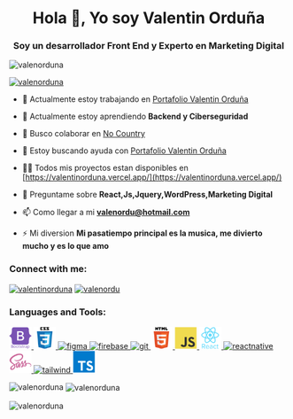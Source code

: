 <h1 align="center">Hola 👋, Yo soy Valentin Orduña</h1>
<h3 align="center">Soy un desarrollador Front End y Experto en Marketing Digital</h3>

<p align="left"> <img src="https://komarev.com/ghpvc/?username=valenorduna&label=Profile%20views&color=0e75b6&style=flat" alt="valenorduna" /> </p>

<p align="left"> <a href="https://github.com/ryo-ma/github-profile-trophy"><img src="https://github-profile-trophy.vercel.app/?username=valenorduna" alt="valenorduna" /></a> </p>

- 🔭 Actualmente estoy trabajando en [Portafolio Valentin Orduña](https://github.com/ValenOrduna/Portafolio-Personal)

- 🌱 Actualmente estoy aprendiendo **Backend y Ciberseguridad**

- 👯 Busco colaborar en [No Country](https://github.com/No-Country/C7-43reactNative)

- 🤝 Estoy buscando ayuda con [Portafolio Valentin Orduña](https://github.com/ValenOrduna/Portafolio-Personal)

- 👨‍💻 Todos mis proyectos estan disponibles en [https://valentinorduna.vercel.app/](https://valentinorduna.vercel.app/)

- 💬 Preguntame sobre **React,Js,Jquery,WordPress,Marketing Digital**

- 📫 Como llegar a mi **valenordu@hotmail.com**

- ⚡ Mi diversion **Mi pasatiempo principal es la musica, me divierto mucho y es lo que amo**

<h3 align="left">Connect with me:</h3>
<p align="left">
<a href="https://linkedin.com/in/valentinorduna" target="blank"><img align="center" src="https://raw.githubusercontent.com/rahuldkjain/github-profile-readme-generator/master/src/images/icons/Social/linked-in-alt.svg" alt="valentinorduna" height="30" width="40" /></a>
<a href="https://instagram.com/valenordu" target="blank"><img align="center" src="https://raw.githubusercontent.com/rahuldkjain/github-profile-readme-generator/master/src/images/icons/Social/instagram.svg" alt="valenordu" height="30" width="40" /></a>
</p>

<h3 align="left">Languages and Tools:</h3>
<p align="left"> <a href="https://getbootstrap.com" target="_blank" rel="noreferrer"> <img src="https://raw.githubusercontent.com/devicons/devicon/master/icons/bootstrap/bootstrap-plain-wordmark.svg" alt="bootstrap" width="40" height="40"/> </a> <a href="https://www.w3schools.com/css/" target="_blank" rel="noreferrer"> <img src="https://raw.githubusercontent.com/devicons/devicon/master/icons/css3/css3-original-wordmark.svg" alt="css3" width="40" height="40"/> </a> <a href="https://www.figma.com/" target="_blank" rel="noreferrer"> <img src="https://www.vectorlogo.zone/logos/figma/figma-icon.svg" alt="figma" width="40" height="40"/> </a> <a href="https://firebase.google.com/" target="_blank" rel="noreferrer"> <img src="https://www.vectorlogo.zone/logos/firebase/firebase-icon.svg" alt="firebase" width="40" height="40"/> </a> <a href="https://git-scm.com/" target="_blank" rel="noreferrer"> <img src="https://www.vectorlogo.zone/logos/git-scm/git-scm-icon.svg" alt="git" width="40" height="40"/> </a> <a href="https://www.w3.org/html/" target="_blank" rel="noreferrer"> <img src="https://raw.githubusercontent.com/devicons/devicon/master/icons/html5/html5-original-wordmark.svg" alt="html5" width="40" height="40"/> </a> <a href="https://developer.mozilla.org/en-US/docs/Web/JavaScript" target="_blank" rel="noreferrer"> <img src="https://raw.githubusercontent.com/devicons/devicon/master/icons/javascript/javascript-original.svg" alt="javascript" width="40" height="40"/> </a> <a href="https://reactjs.org/" target="_blank" rel="noreferrer"> <img src="https://raw.githubusercontent.com/devicons/devicon/master/icons/react/react-original-wordmark.svg" alt="react" width="40" height="40"/> </a> <a href="https://reactnative.dev/" target="_blank" rel="noreferrer"> <img src="https://reactnative.dev/img/header_logo.svg" alt="reactnative" width="40" height="40"/> </a> <a href="https://sass-lang.com" target="_blank" rel="noreferrer"> <img src="https://raw.githubusercontent.com/devicons/devicon/master/icons/sass/sass-original.svg" alt="sass" width="40" height="40"/> </a> <a href="https://tailwindcss.com/" target="_blank" rel="noreferrer"> <img src="https://www.vectorlogo.zone/logos/tailwindcss/tailwindcss-icon.svg" alt="tailwind" width="40" height="40"/> </a> <a href="https://www.typescriptlang.org/" target="_blank" rel="noreferrer"> <img src="https://raw.githubusercontent.com/devicons/devicon/master/icons/typescript/typescript-original.svg" alt="typescript" width="40" height="40"/> </a> </p>

<p><img align="left" src="https://github-readme-stats.vercel.app/api/top-langs?username=valenorduna&show_icons=true&locale=en&layout=compact" alt="valenorduna" /></p>

<p>&nbsp;<img align="center" src="https://github-readme-stats.vercel.app/api?username=valenorduna&show_icons=true&locale=en" alt="valenorduna" /></p>

<p><img align="center" src="https://github-readme-streak-stats.herokuapp.com/?user=valenorduna&" alt="valenorduna" /></p>
